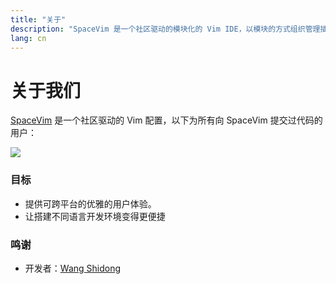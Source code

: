 ```yaml
---
title: "关于"
description: "SpaceVim 是一个社区驱动的模块化的 Vim IDE，以模块的方式组织管理插件和配置。"
lang: cn
---
```


# 关于我们

[SpaceVim](https://github.com/SpaceVim/SpaceVim) 是一个社区驱动的 Vim 配置，以下为所有向 SpaceVim 提交过代码的用户：

<a href="https://github.com/SpaceVim/SpaceVim/graphs/contributors"><img src="https://opencollective.com/spacevim/contributors.svg?width=890&button=false" /></a>

### 目标

- 提供可跨平台的优雅的用户体验。
- 让搭建不同语言开发环境变得更便捷

### 鸣谢

- 开发者：[Wang Shidong](https://github.com/wsdjeg)
